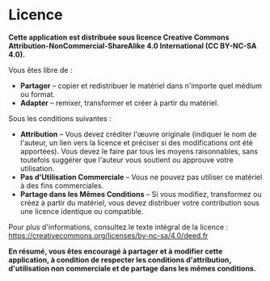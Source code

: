 # Licence

**Cette application est distribuée sous licence Creative Commons Attribution-NonCommercial-ShareAlike 4.0 International (CC BY-NC-SA 4.0).**

Vous êtes libre de :

* **Partager** – copier et redistribuer le matériel dans n'importe quel médium ou format.
* **Adapter** – remixer, transformer et créer à partir du matériel.

Sous les conditions suivantes :

* **Attribution** – Vous devez créditer l'œuvre originale (indiquer le nom de l'auteur, un lien vers la licence et préciser si des modifications ont été apportées). Vous devez le faire par tous les moyens raisonnables, sans toutefois suggérer que l'auteur vous soutient ou approuve votre utilisation.
* **Pas d'Utilisation Commerciale** – Vous ne pouvez pas utiliser ce matériel à des fins commerciales.
* **Partage dans les Mêmes Conditions** – Si vous modifiez, transformez ou créez à partir du matériel, vous devez distribuer votre contribution sous une licence identique ou compatible.

Pour plus d'informations, consultez le texte intégral de la licence : https://creativecommons.org/licenses/by-nc-sa/4.0/deed.fr

**En résumé, vous êtes encouragé à partager et à modifier cette application, à condition de respecter les conditions d'attribution, d'utilisation non commerciale et de partage dans les mêmes conditions.**